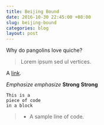 ```yaml
---
title: Beijing Bound
date: 2016-10-30 22:45:00 +08:00
slug: beijing-bound
categories: blog
layout: post
---
```


Why do pangolins love quiche?

> Lorem ipsum sed ul vertices.

A [link](http://example.com "Title").

*Emphasize* *emphasize*
**Strong** **Strong**

    This is a 
    piece of code 
    in a block

<blockquote>
<ul>
<li>A sample line of code.</li>
</ul>
</blockquote>

<div class="whitespace"></div>